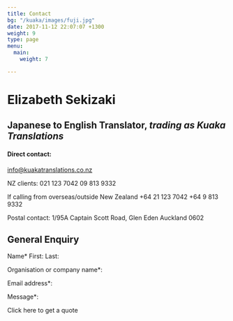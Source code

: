 ```yaml
---
title: Contact
bg: "/kuaka/images/fuji.jpg"
date: 2017-11-12 22:07:07 +1300
weight: 9
type: page
menu:
  main:
    weight: 7

---
```

# Elizabeth Sekizaki
## Japanese to English Translator, *trading as Kuaka Translations*

#### Direct contact:
info@kuakatranslations.co.nz

NZ clients:
021 123 7042
09 813 9332 

If calling from overseas/outside New Zealand 
+64 21 123 7042
+64 9 813 9332

Postal contact:
1/95A Captain Scott Road,
Glen Eden
Auckland 0602


## General Enquiry

Name*
First:     Last:

Organisation or company name*:

Email address*:

Message*:


Click here to get a quote


